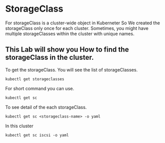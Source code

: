 # StorageClass
For storageClass is a cluster-wide object in Kuberneter So We created the storageClass only once for each cluster. Sometimes, you might have multiple storageClasses within the cluster with unique names.

## This Lab will show you How to find the storageClass in the cluster.
To get the storageClass. You will see the list of storageClasses.
```
kubectl get storageclasses
```
For short command you can use.
```
kubectl get sc
```
To see detail of the each storageClass.
```
kubectl get sc <storageclass-name> -o yaml
```
In this cluster
```
kubectl get sc iscsi -o yaml
```